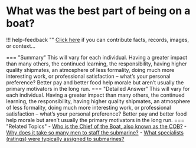 # What was the best part of being on a boat?

!!! help-feedback ""
    <a href="/feedback/" data-feedback-link>Click here</a>
    if you can contribute facts, records, images, or context…

<a id="summary"></a>
=== "Summary"
    This will vary for each individual. Having a greater impact than many others, the continued learning, the responsibility, having higher quality shipmates, an atmosphere of less formality, doing much more interesting work, or professional satisfaction – what’s your personal preference? Better pay and better food help morale but aren’t usually the primary motivators in the long run.
=== "Detailed Answer"
    This will vary for each individual.  Having a greater impact than many others, the continued learning, the responsibility, having higher quality shipmates, an atmosphere of less formality, doing much more interesting work, or professional satisfaction – what’s your personal preference?  Better pay and better food help morale but aren’t usually the primary motivators in the long run.
=== "Related Topics"
    - [Who is the Chief of the Boat, also known as the COB?](./who-is-the-chief-of-the-boat-also-known-as-the-cob.md#summary)
    - [Why does it take so many men to staff the submarine?](./why-does-it-take-so-many-men-to-staff-the-submarine.md#summary)
    - [What specialists (ratings) were typically assigned to submarines?](./what-specialists-ratings-were-typically-assigned-to-submarines.md#summary)